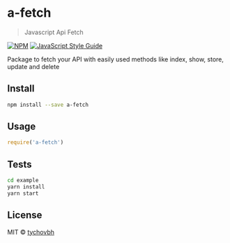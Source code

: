 # a-fetch

> Javascript Api Fetch

[![NPM](https://img.shields.io/npm/v/a-fetch.svg)](https://www.npmjs.com/package/a-fetch) [![JavaScript Style Guide](https://img.shields.io/badge/code_style-standard-brightgreen.svg)](https://standardjs.com)


Package to fetch your API with easily used methods like index, show, store, update and delete

## Install

```bash
npm install --save a-fetch
```

## Usage

```jsx
require('a-fetch')

```

## Tests
```bash
cd example
yarn install
yarn start
```


## License

MIT © [tychovbh](https://github.com/tychovbh)
